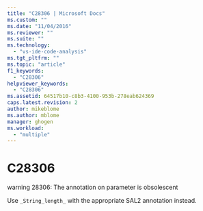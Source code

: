 ```yaml
---
title: "C28306 | Microsoft Docs"
ms.custom: ""
ms.date: "11/04/2016"
ms.reviewer: ""
ms.suite: ""
ms.technology: 
  - "vs-ide-code-analysis"
ms.tgt_pltfrm: ""
ms.topic: "article"
f1_keywords: 
  - "C28306"
helpviewer_keywords: 
  - "C28306"
ms.assetid: 64517b10-c8b3-4100-953b-278eab624369
caps.latest.revision: 2
author: mikeblome
ms.author: mblome
manager: ghogen
ms.workload: 
  - "multiple"
---
```

# C28306
warning 28306: The annotation on parameter is obsolescent  
  
 Use `_String_length_` with the appropriate SAL2 annotation instead.
